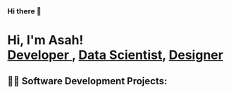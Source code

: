 ### Hi there 👋

<h1> Hi, I'm Asah! <br/><a href="https://github.com/AsakundwiM">Developer </a>, <a href="https://www.linkedin.com/in/asakundwi-mulaudzi-970645163/"> Data Scientist</a>, <a href="https://dribbble.com/AsakundwiM">Designer</a>
</h1>

<h2>👨‍💻 Software Development Projects:</h2>


<!--
**AsakundwiM/AsakundwiM** is a ✨ _special_ ✨ repository because its `README.md` (this file) appears on your GitHub profile.

Here are some ideas to get you started:

- 🔭 I’m currently working on ...
- 🌱 I’m currently learning ...
- 👯 I’m looking to collaborate on ...
- 🤔 I’m looking for help with ...
- 💬 Ask me about ...
- 📫 How to reach me: ...
- 😄 Pronouns: ...
- ⚡ Fun fact: ...
-->
